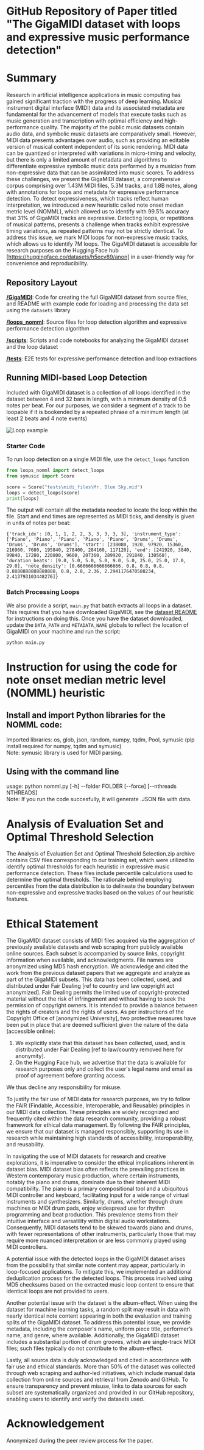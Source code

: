 # GitHub Repository of Paper titled "The GigaMIDI dataset with loops and expressive music performance detection"
# Summary 
Research in artificial intelligence applications in music computing has gained significant traction with the progress of deep learning. Musical instrument digital interface (MIDI) data and its associated metadata are fundamental for the advancement of models that execute tasks such as music generation and transcription with optimal efficiency and high-performance quality. The majority of the public music datasets contain audio data, and symbolic music datasets are comparatively small. However, MIDI data presents advantages over audio, such as providing an editable version of musical content independent of its sonic rendering. MIDI data can be quantized or interpreted with variations in micro-timing and velocity, but there is only a limited amount of metadata and algorithms to differentiate expressive symbolic music data performed by a musician from non-expressive data that can be assimilated into music scores. To address these challenges, we present the GigaMIDI dataset, a comprehensive corpus comprising over 1.43M MIDI files, 5.3M tracks, and 1.8B notes, along with annotations for loops and metadata for expressive performance detection. To detect expressiveness, which tracks reflect human interpretation, we introduced a new heuristic called note onset median metric level (NOMML), which allowed us to identify with 99.5\% accuracy that 31\% of GigaMIDI tracks are expressive. Detecting loops, or repetitions of musical patterns, presents a challenge when tracks exhibit expressive timing variations, as repeated patterns may not be strictly identical. To address this issue, we mark MIDI loops for non-expressive music tracks, which allows us to identify 7M loops. The GigaMIDI dataset is accessible for research purposes on the Hugging Face hub [https://huggingface.co/datasets/h5ecv89/anon] in a user-friendly way for convenience and reproducibility.

## Repository Layout

[**/GigaMIDI**](./GigaMIDI): Code for creating the full GigaMIDI dataset from
source files, and README with example code for loading and processing the 
data set using the `datasets` library

[**/loops_nomml**](./loops_nomml): Source files for loop detection algorithm 
and expressive performance detection algorithm

[**/scripts**](./scripts): Scripts and code notebooks for analyzing the 
GigaMIDI dataset and the loop dataset

[**/tests**](./tests): E2E tests for expressive performance detection and 
loop extractions

## Running MIDI-based Loop Detection

Included with GigaMIDI dataset is a collection of all loops identified in the 
dataset between 4 and 32 bars in length, with a minimum density of 0.5 notes 
per beat. For our purposes, we consider a segment of a track to be loopable if 
it is bookended by a repeated phrase of a minimum length (at least 2 beats 
and 4 note events)

![Loop example](./loops_nomml/loop_ex_labeled.png)

### Starter Code

To run loop detection on a single MIDI file, use the `detect_loops` function
```python
from loops_nomml import detect_loops
from symusic import Score

score = Score("tests\midi_files\Mr. Blue Sky.mid")
loops = detect_loops(score)
print(loops)
```

The output will contain all the metadata needed to locate the loop within the 
file. Start and end times are represented as MIDI ticks, and density is 
given in units of notes per beat:
```
{'track_idx': [0, 1, 1, 2, 2, 3, 3, 3, 3, 3], 'instrument_type': ['Piano', 'Piano', 'Piano', 'Piano', 'Piano', 'Drums', 'Drums', 'Drums', 'Drums', 'Drums'], 'start': [238080, 1920, 97920, 15360, 216960, 7680, 195840, 278400, 284160, 117120], 'end': [241920, 3840, 99840, 17280, 220800, 9600, 207360, 289920, 291840, 130560], 'duration_beats': [9.0, 5.0, 5.0, 5.0, 9.0, 5.0, 25.0, 25.0, 17.0, 29.0], 'note_density': [0.6666666666666666, 0.8, 0.8, 0.8, 0.8888888888888888, 0.8, 2.8, 2.36, 2.2941176470588234, 2.413793103448276]}
```

### Batch Processing Loops

We also provide a script, `main.py` that batch extracts all loops in a 
dataset. This requires that you have downloaded GigaMIDI, see the [dataset README](./GigaMIDI/README.md) for instructions on doing this. Once you have the dataset downloaded, update the `DATA_PATH` and `METADATA_NAME` globals to reflect the location of GigaMIDI on your machine and run the script:

```python
python main.py
```


# Instruction for using the code for note onset median metric level (NOMML) heuristic
## Install and import Python libraries for the NOMML code: <br /> 
Imported libraries: os, glob, json, random, numpy, tqdm, Pool, symusic (pip install required for numpy, tqdm and symusic) <br />
Note: symusic library is used for MIDI parsing.

## Using with the command line  <br />
usage: python nomml.py [-h] --folder FOLDER [--force] [--nthreads NTHREADS]  <br />
Note: If you run the code succesfully, it will generate .JSON file with data.


# Analysis of Evaluation Set and Optimal Threshold Selection
The Analysis of Evaluation Set and Optimal Threshold Selection.zip archive contains CSV files corresponding to our training set, which were utilized to identify optimal thresholds for each heuristic in expressive music performance detection. These files include percentile calculations used to determine the optimal thresholds. The rationale behind employing percentiles from the data distribution is to delineate the boundary between non-expressive and expressive tracks based on the values of our heuristic features.


# Ethical Statement
The GigaMIDI dataset consists of MIDI files acquired via the aggregation of previously available datasets and web scraping from publicly available online sources. Each subset is accompanied by source links, copyright information when available, and acknowledgments. File names are anonymized using MD5 hash encryption. We acknowledge and cited the work from the previous dataset papers that we aggregate and analyze as part of the GigaMIDI subsets. 
This data has been collected, used, and distributed under Fair Dealing [ref to country and law copyright act anonymized]. Fair Dealing permits the limited use of copyright-protected material without the risk of infringement and without having to seek the permission of copyright owners. It is intended to provide a balance between the rights of creators and the rights of users.  As per instructions of the Copyright Office of [anonymized University], two protective measures have been put in place that are deemed sufficient given the nature of the data (accessible online):

  1) We explicitly state that this dataset has been collected, used, and is distributed under Fair Dealing [ref to law/country removed here for anonymity].
  2) On the Hugging Face hub, we advertise that the data is available for research purposes only and collect the user's legal name and email as proof of agreement before granting access.

We thus decline any responsibility for misuse. 

To justify the fair use of MIDI data for research purposes, we try to follow the FAIR (Findable, Accessible, Interoperable, and Reusable) principles in our MIDI data collection. These principles are widely recognized and frequently cited within the data research community, providing a robust framework for ethical data management. By following the FAIR principles, we ensure that our dataset is managed responsibly, supporting its use in research while maintaining high standards of accessibility, interoperability, and reusability.


In navigating the use of MIDI datasets for research and creative explorations, it is imperative to consider the ethical implications inherent in dataset bias. MIDI dataset bias often reflects the prevailing practices in Western contemporary music production, where certain instruments, notably the piano and drums, dominate due to their inherent MIDI compatibility. The piano is a primary compositional tool and a ubiquitous MIDI controller and keyboard, facilitating input for a wide range of virtual instruments and synthesizers. Similarly, drums, whether through drum machines or MIDI drum pads, enjoy widespread use for rhythm programming and beat production. This prevalence stems from their intuitive interface and versatility within digital audio workstations. Consequently, MIDI datasets tend to be skewed towards piano and drums, with fewer representations of other instruments, particularly those that may require more nuanced interpretation or are less commonly played using MIDI controllers.


A potential issue with the detected loops in the GigaMIDI dataset arises from the possibility that similar note content may appear, particularly in loop-focused applications. To mitigate this, we implemented an additional deduplication process for the detected loops. This process involved using MD5 checksums based on the extracted music loop content to ensure that identical loops are not provided to users.


Another potential issue with the dataset is the album-effect. When using the dataset for machine learning tasks, a random split may result in data with nearly identical note content appearing in both the evaluation and training splits of the GigaMIDI dataset. To address this potential issue, we provide metadata, including the composer's name, uniform piece title, performer’s name, and genre, where available. Additionally, the GigaMIDI dataset includes a substantial portion of drum grooves, which are single-track MIDI files; such files typically do not contribute to the album-effect.


Lastly, all source data is duly acknowledged and cited in accordance with fair use and ethical standards. More than 50% of the dataset was collected through web scraping and author-led initiatives, which include manual data collection from online sources and retrieval from Zenodo and GitHub. To ensure transparency and prevent misuse, links to data sources for each subset are systematically organized and provided in our GitHub repository, enabling users to identify and verify the datasets used.
# Acknowledgement
Anonymized during the peer review process for the paper.
